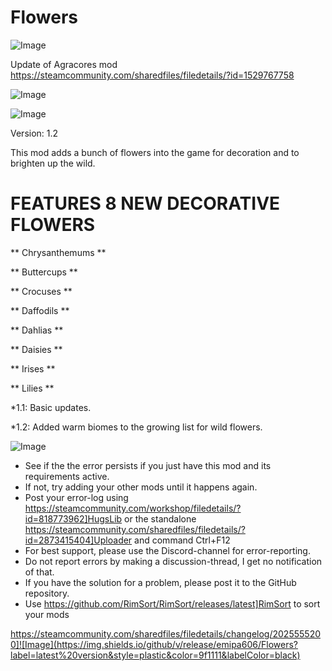 # Flowers

![Image](https://i.imgur.com/buuPQel.png)

Update of Agracores mod
https://steamcommunity.com/sharedfiles/filedetails/?id=1529767758

![Image](https://i.imgur.com/pufA0kM.png)

	
![Image](https://i.imgur.com/Z4GOv8H.png)


Version: 1.2
	
This mod adds a bunch of flowers into the game for decoration and to brighten up the wild.


#  FEATURES 8 NEW DECORATIVE FLOWERS 



** Chrysanthemums **

** Buttercups **

** Crocuses **

** Daffodils **

** Dahlias **

** Daisies **

** Irises **

** Lilies **

*1.1: Basic updates.

*1.2: Added warm biomes to the growing list for wild flowers.


![Image](https://i.imgur.com/PwoNOj4.png)



-  See if the the error persists if you just have this mod and its requirements active.
-  If not, try adding your other mods until it happens again.
-  Post your error-log using https://steamcommunity.com/workshop/filedetails/?id=818773962]HugsLib or the standalone https://steamcommunity.com/sharedfiles/filedetails/?id=2873415404]Uploader and command Ctrl+F12
-  For best support, please use the Discord-channel for error-reporting.
-  Do not report errors by making a discussion-thread, I get no notification of that.
-  If you have the solution for a problem, please post it to the GitHub repository.
-  Use https://github.com/RimSort/RimSort/releases/latest]RimSort to sort your mods



https://steamcommunity.com/sharedfiles/filedetails/changelog/2025555200]![Image](https://img.shields.io/github/v/release/emipa606/Flowers?label=latest%20version&style=plastic&color=9f1111&labelColor=black)

